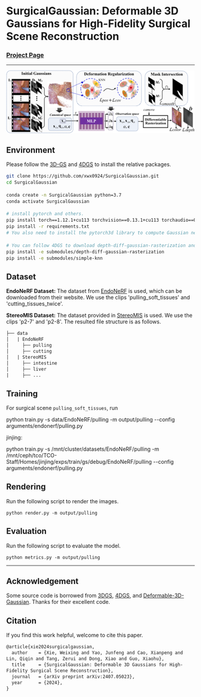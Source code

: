 # SurgicalGaussian: Deformable 3D Gaussians for High-Fidelity Surgical Scene Reconstruction

### [Project Page](https://surgicalgaussian.github.io/)

---

![introduction](assets/method.png)

## Environment

Please follow the [3D-GS](https://github.com/graphdeco-inria/gaussian-splatting) and [4DGS](https://github.com/hustvl/4DGaussians) to install the relative packages.

```bash
git clone https://github.com/xwx0924/SurgicalGaussian.git
cd SurgicalGaussian

conda create -n SurgicalGaussian python=3.7 
conda activate SurgicalGaussian

# install pytorch and others.
pip install torch==1.12.1+cu113 torchvision==0.13.1+cu113 torchaudio==0.12.1 --extra-index-url https://download.pytorch.org/whl/cu113
pip install -r requirements.txt
# You also need to install the pytorch3d library to compute Gaussian neighborhoods.

# You can follow 4DGS to download depth-diff-gaussian-rasterization and simple-knn.
pip install -e submodules/depth-diff-gaussian-rasterization  
pip install -e submodules/simple-knn
```

## Dataset

**EndoNeRF Dataset:**
The dataset from [EndoNeRF](https://github.com/med-air/EndoNeRF) is used, which can be downloaded from their website. We use the clips 'pulling_soft_tissues' and 'cutting_tissues_twice'.

**StereoMIS Dataset:**
The dataset provided in [StereoMIS](https://zenodo.org/records/7727692) is used. We use the clips 'p2-7' and 'p2-8'. The resulted file structure is as follows.

```
├── data
│   | EndoNeRF 
│     ├── pulling
│     ├── cutting 
│   | StereoMIS
│     ├── intestine
│     ├── liver
|     ├── ...
```

## Training

For surgical scene `pulling_soft_tissues`, run

python train.py -s data/EndoNeRF/pulling -m output/pulling --config arguments/endonerf/pulling.py 

jinjing:

python train.py -s /mnt/cluster/datasets/EndoNeRF/pulling -m /mnt/ceph/tco/TCO-Staff/Homes/jinjing/exps/train/gs/debug/EndoNeRF/pulling --config arguments/endonerf/pulling.py

## Rendering

Run the following script to render the images.

```
python render.py -m output/pulling
```

## Evaluation

Run the following script to evaluate the model.

```
python metrics.py -m output/pulling
```

---

## Acknowledgement

Some source code is borrowed from [3DGS](https://github.com/graphdeco-inria/gaussian-splatting), [4DGS](https://github.com/hustvl/4DGaussians), and [Deformable-3D-Gaussian](https://github.com/ingra14m/Deformable-3D-Gaussians/tree/main). Thanks for their excellent code.

## Citation

If you find this work helpful, welcome to cite this paper.

```
@article{xie2024surgicalgaussian,
  author    = {Xie, Weixing and Yao, Junfeng and Cao, Xianpeng and Lin, Qiqin and Tang, Zerui and Dong, Xiao and Guo, Xiaohu},
  title     = {SurgicalGaussian: Deformable 3D Gaussians for High-Fidelity Surgical Scene Reconstruction},
  journal   = {arXiv preprint arXiv:2407.05023},
  year      = {2024},
}
```
